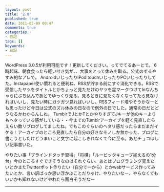 ```yaml
---
layout: post
title: '2.8'
published: true
date: 2011-02-09 00:47
comments: true
categories:
- 日記
tags: []
keywords:
- 日記
---
```

WordPress 3.0.5が利用可能です！更新してください。ってでてるあーとで。
6時起床、朝食食ったら軽い吐き気が、、大事をとって休みを取る。公式のずるやすみ的なアレで。
AndroidいじったりiPod touchいじったりPCいじったりしてた。Instapaper使い慣れると便利ね、RSSが貯まる前にすぐ消化できる。RSSで受信したヤツをタイトルとかちょっと見ただけのヤツを星マークつけてInなんちゃらにぶち込んであとでゆっくり見る。見るときに見たくなくなってたら見なければいいし、見たい時にガツガツ見ればいいし。RSSフィード増やそうかなーとも思ったけど今日は公式のズル休みの日なので例外の日でした。通常の日だとどうなるかわからんしね。
TumblrでJとかTとかやりすぎてJキーが他のキーよりもヘタっている感がしている・・今までのTumblrアーカイブを軽く見直したらえらい数リブログしてましたね。でもこのぐらいのヘタリ感だったらまだまだイケる！アーカイブのところ見直したら自分の好きなモノしか無かった、ブログに書こうとしたけどうまいこと文字に起こしきれなくて今に至る。あとチョコほしい記事書いた。

やりたい事「ブラインドタッチ習得」「将棋」「ルービックキューブ揃えるの1分台」今のところすぐできそうなのはそれぐらい、あとはプログラミング覚えたいとかまたTwitterボット作りたい（自分で一から）とかwebサービス作ってみたいとか、言い訳ばっか思い浮かぶことだりゃけ、やりたいなー、やらなくてもいいかも知れないけどやれたら面白そうだなー

---

